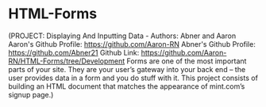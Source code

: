 # HTML-Forms
(PROJECT: Displaying And Inputting Data -
Authors: Abner and Aaron
Aaron's Github Profile: https://github.com/Aaron-RN
Abner's Github Profile: https://github.com/Abner21
Github Link: https://github.com/Aaron-RN/HTML-Forms/tree/Development
Forms are one of the most important parts of your site. They are your user’s gateway into your back end – the user provides data in a form and you do stuff with it. This project consists of building an HTML document that matches the appearance of mint.com’s signup page.)
